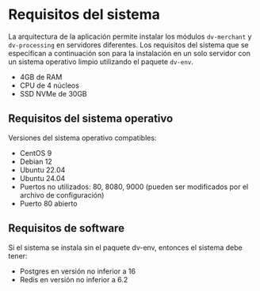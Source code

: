 # Requisitos del sistema

La arquitectura de la aplicación permite instalar los módulos `dv-merchant` y `dv-processing` en servidores diferentes.
Los requisitos del sistema que se especifican a continuación son para la instalación en un solo servidor con un sistema
operativo limpio utilizando el paquete
`dv-env`.

- 4GB de RAM
- CPU de 4 núcleos
- SSD NVMe de 30GB

## Requisitos del sistema operativo

Versiones del sistema operativo compatibles:

- CentOS 9
- Debian 12
- Ubuntu 22.04
- Ubuntu 24.04
- Puertos no utilizados: 80, 8080, 9000 (pueden ser modificados por el archivo de configuración)
- Puerto 80 abierto

## Requisitos de software

Si el sistema se instala sin el paquete dv-env, entonces el sistema debe tener:

- Postgres en versión no inferior a 16
- Redis en versión no inferior a 6.2  
